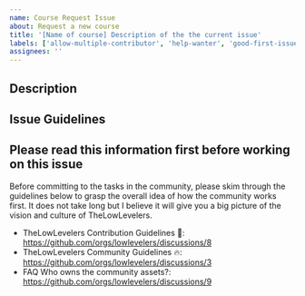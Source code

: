 ```yaml
---
name: Course Request Issue
about: Request a new course
title: '[Name of course] Description of the the current issue'
labels: ['allow-multiple-contributor', 'help-wanter', 'good-first-issue']
assignees: ''
---
```


<!--Include any image here-->

## Description

<!--Describe the course issue-->

## Issue Guidelines

<!--Instruct how to solve the issue-->

## Please read this information first before working on this issue
Before committing to the tasks in the community, please skim through the guidelines below to grasp the overall idea of how the community works first. It does not take long but I believe it will give you a big picture of the vision and culture of TheLowLevelers.
- TheLowLevelers Contribution Guidelines 🤝: https://github.com/orgs/lowlevelers/discussions/8 
- TheLowLevelers Community Guidelines 🔥: https://github.com/orgs/lowlevelers/discussions/3
- FAQ Who owns the community assets?: https://github.com/orgs/lowlevelers/discussions/9
